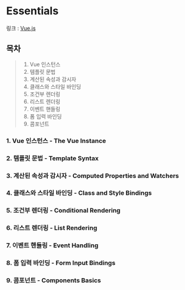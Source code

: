 # Essentials
링크 : [Vue.js](https://kr.vuejs.org/v2/guide/components.html)

## 목차
> 1. Vue 인스턴스
> 2. 템플릿 문법
> 3. 계산된 속성과 감시자
> 4. 클래스와 스타일 바인딩
> 5. 조건부 렌더링
> 6. 리스트 렌더링
> 7. 이벤트 핸들링
> 8. 폼 입력 바인딩
> 9. 콤포넌트

### 1. Vue 인스턴스 - The Vue Instance

### 2. 템플릿 문법 - Template Syntax

### 3. 계산된 속성과 감시자 - Computed Properties and Watchers

### 4. 클래스와 스타일 바인딩 - Class and Style Bindings

### 5. 조건부 렌더링 - Conditional Rendering

### 6. 리스트 렌더링 - List Rendering

### 7. 이벤트 핸들링 - Event Handling

### 8. 폼 입력 바인딩 - Form Input Bindings

### 9. 콤포넌트 - Components Basics
